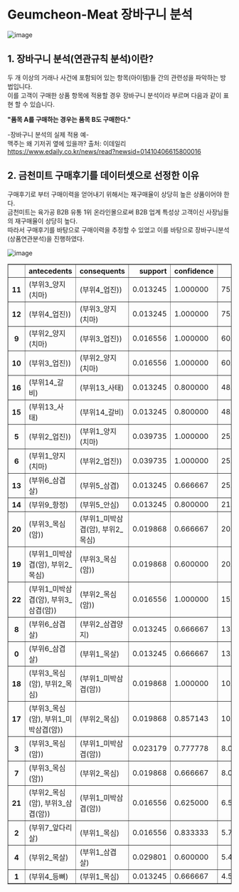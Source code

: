 # Geumcheon-Meat 장바구니 분석
![image](https://user-images.githubusercontent.com/71205453/109490613-cd861b80-7acb-11eb-8ef0-0bbd0bcc5fc5.png)

## 1. 장바구니 분석(연관규칙 분석)이란?
두 개 이상의 거래나 사건에 포함되어 있는 항목(아이템)들 간의 관련성을 파악하는 방법입니다.   
이를 고객이 구매한 상품 항목에 적용할 경우 장바구니 분석이라 부르며 다음과 같이 표현 할 수 있습니다.

**"품목 A를 구매하는 경우는 품목 B도 구매한다."**

-장바구니 분석의 실제 적용 예-   
맥주는 왜 기저귀 옆에 있을까? 출처: 이데일리   
https://www.edaily.co.kr/news/read?newsid=01410406615800016

## 2. 금천미트 구매후기를 데이터셋으로 선정한 이유

구매후기로 부터 구매이력을 얻어내기 위해서는 재구매율이 상당히 높은 상품이어야 한다.   
금천미트는 육가공 B2B 유통 1위 온라인몰으로써 B2B 업계 특성상 고객이신 사장님들의 재구매율이 상당히 높다.   
따라서 구매후기를 바탕으로 구매이력을 추정할 수 있었고 이를 바탕으로 장바구니분석(상품연관분석)을 진행하였다.

![image](https://user-images.githubusercontent.com/71205453/109490889-366d9380-7acc-11eb-8495-595c6f442f4f.png)

<div class="output_subarea output_html rendered_html output_result" dir="auto"><div>
<style scoped="">
</style>
<table border="1" class="dataframe">
  <thead>
    <tr style="text-align: right;">
      <th></th>
      <th>antecedents</th>
      <th>consequents</th>
      <th>support</th>
      <th>confidence</th>
      <th>lift</th>
    </tr>
  </thead>
  <tbody>
    <tr>
      <th>11</th>
      <td>(부위3_양지(치마)</td>
      <td>(부위4_업진))</td>
      <td>0.013245</td>
      <td>1.000000</td>
      <td>75.500000</td>
    </tr>
    <tr>
      <th>12</th>
      <td>(부위4_업진))</td>
      <td>(부위3_양지(치마)</td>
      <td>0.013245</td>
      <td>1.000000</td>
      <td>75.500000</td>
    </tr>
    <tr>
      <th>9</th>
      <td>(부위2_양지(치마)</td>
      <td>(부위3_업진))</td>
      <td>0.016556</td>
      <td>1.000000</td>
      <td>60.400000</td>
    </tr>
    <tr>
      <th>10</th>
      <td>(부위3_업진))</td>
      <td>(부위2_양지(치마)</td>
      <td>0.016556</td>
      <td>1.000000</td>
      <td>60.400000</td>
    </tr>
    <tr>
      <th>16</th>
      <td>(부위14_갈비)</td>
      <td>(부위13_사태)</td>
      <td>0.013245</td>
      <td>0.800000</td>
      <td>48.320000</td>
    </tr>
    <tr>
      <th>15</th>
      <td>(부위13_사태)</td>
      <td>(부위14_갈비)</td>
      <td>0.013245</td>
      <td>0.800000</td>
      <td>48.320000</td>
    </tr>
    <tr>
      <th>5</th>
      <td>(부위2_업진))</td>
      <td>(부위1_양지(치마)</td>
      <td>0.039735</td>
      <td>1.000000</td>
      <td>25.166667</td>
    </tr>
    <tr>
      <th>6</th>
      <td>(부위1_양지(치마)</td>
      <td>(부위2_업진))</td>
      <td>0.039735</td>
      <td>1.000000</td>
      <td>25.166667</td>
    </tr>
    <tr>
      <th>13</th>
      <td>(부위6_삼겹살)</td>
      <td>(부위5_삼겹)</td>
      <td>0.013245</td>
      <td>0.666667</td>
      <td>25.166667</td>
    </tr>
    <tr>
      <th>14</th>
      <td>(부위9_항정)</td>
      <td>(부위5_안심)</td>
      <td>0.013245</td>
      <td>0.800000</td>
      <td>21.963636</td>
    </tr>
    <tr>
      <th>20</th>
      <td>(부위3_목심(암))</td>
      <td>(부위1_미박삼겹(암), 부위2_목심)</td>
      <td>0.019868</td>
      <td>0.666667</td>
      <td>20.133333</td>
    </tr>
    <tr>
      <th>19</th>
      <td>(부위1_미박삼겹(암), 부위2_목심)</td>
      <td>(부위3_목심(암))</td>
      <td>0.019868</td>
      <td>0.600000</td>
      <td>20.133333</td>
    </tr>
    <tr>
      <th>22</th>
      <td>(부위1_미박삼겹(암), 부위3_삼겹(암))</td>
      <td>(부위2_목심(암))</td>
      <td>0.016556</td>
      <td>1.000000</td>
      <td>15.894737</td>
    </tr>
    <tr>
      <th>8</th>
      <td>(부위6_삼겹살)</td>
      <td>(부위2_삼겹양지)</td>
      <td>0.013245</td>
      <td>0.666667</td>
      <td>13.422222</td>
    </tr>
    <tr>
      <th>0</th>
      <td>(부위6_삼겹살)</td>
      <td>(부위1_목살)</td>
      <td>0.013245</td>
      <td>0.666667</td>
      <td>13.422222</td>
    </tr>
    <tr>
      <th>18</th>
      <td>(부위3_목심(암), 부위2_목심)</td>
      <td>(부위1_미박삼겹(암))</td>
      <td>0.019868</td>
      <td>1.000000</td>
      <td>10.413793</td>
    </tr>
    <tr>
      <th>17</th>
      <td>(부위3_목심(암), 부위1_미박삼겹(암))</td>
      <td>(부위2_목심)</td>
      <td>0.019868</td>
      <td>0.857143</td>
      <td>10.354286</td>
    </tr>
    <tr>
      <th>3</th>
      <td>(부위3_목심(암))</td>
      <td>(부위1_미박삼겹(암))</td>
      <td>0.023179</td>
      <td>0.777778</td>
      <td>8.099617</td>
    </tr>
    <tr>
      <th>7</th>
      <td>(부위3_목심(암))</td>
      <td>(부위2_목심)</td>
      <td>0.019868</td>
      <td>0.666667</td>
      <td>8.053333</td>
    </tr>
    <tr>
      <th>21</th>
      <td>(부위2_목심(암), 부위3_삼겹(암))</td>
      <td>(부위1_미박삼겹(암))</td>
      <td>0.016556</td>
      <td>0.625000</td>
      <td>6.508621</td>
    </tr>
    <tr>
      <th>2</th>
      <td>(부위7_앞다리살)</td>
      <td>(부위1_목심)</td>
      <td>0.016556</td>
      <td>0.833333</td>
      <td>5.719697</td>
    </tr>
    <tr>
      <th>4</th>
      <td>(부위2_목살)</td>
      <td>(부위1_삼겹살)</td>
      <td>0.029801</td>
      <td>0.600000</td>
      <td>5.490909</td>
    </tr>
    <tr>
      <th>1</th>
      <td>(부위4_등뼈)</td>
      <td>(부위1_목심)</td>
      <td>0.013245</td>
      <td>0.666667</td>
      <td>4.575758</td>
    </tr>
  </tbody>
</table>
</div></div>
